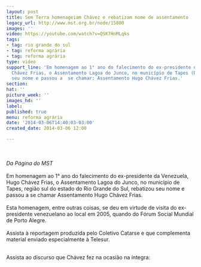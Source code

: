 ```yaml
---
layout: post
title: Sem Terra homenageiam Chávez e rebatizam nome de assentamento
legacy_url: http://www.mst.org.br/node/15800
images: ''
video: https://youtube.com/watch?v=QSK7HnMLqks
tags:
- tag: rio grande do sul
- tag: reforma agrária
- tag: reforma agrária
type: video
support_line: 'Em homenagem ao 1° ano do falecimento do ex-presidente da Venezuela,  Hugo
  Chávez Frias, o Assentamento Lagoa do Junco, no município de Tapes (RS), rebatizou
  seu nome e passou a  se chamar: Assentamento Hugo Chávez Frias.'
section: 
hat: ''
picture_week: ''
images_hd: ''
label: 
published: true
menu: reforma agrária
date: '2014-03-06T14:40:03-03:00'
created_date: 2014-03-06 12:00

---
```

<p><br><em><br>Da Página do MST</em><br><br>Em homenagem ao 1° ano do falecimento do ex-presidente da Venezuela, Hugo Chávez Frias, o Assentamento Lagoa do Junco, no município de Tapes, região sul do estado do Rio Grande do Sul, rebatizou seu nome e passou a se chamar Assentamento Hugo Chávez Frias.<br><br>Esta homenagem, entre outras coisas, se deu em virtude de visita do ex-presidente venezuelano ao local em 2005, quando do Fórum Social Mundial de Porto Alegre.<br><br>Assista à reportagem produzida pelo Coletivo Catarse e que complementa material enviado especialmente à Telesur.</p><p><object data="http://www.youtube.com/v/RUjjtVqAnsE#t" type="application/x-shockwave-flash" height="500" width="600"><param name="data" value="http://www.youtube.com/v/RUjjtVqAnsE#t"><param name="src" value="http://www.youtube.com/v/RUjjtVqAnsE#t"></object></p><p><br>Assista ao discurso que Chávez fez na ocasião na íntegra:<br><br>&nbsp;<object data="http://www.youtube.com/v/QSK7HnMLqks" type="application/x-shockwave-flash" height="300" width="400"><param name="data" value="http://www.youtube.com/v/QSK7HnMLqks"><param name="src" value="http://www.youtube.com/v/QSK7HnMLqks"></object></p>
